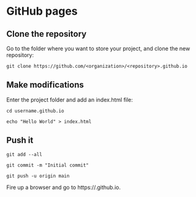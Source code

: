 # GitHub pages

## Clone the repository

Go to the folder where you want to store your project, and clone the new repository:

`git clone https://github.com/<organization>/<repository>.github.io`

## Make modifications
Enter the project folder and add an index.html file:

`cd username.github.io`

`echo "Hello World" > index.html`

## Push it

`git add --all`

`git commit -m "Initial commit"`

`git push -u origin main`

Fire up a browser and go to https://<organisation>.github.io.
